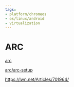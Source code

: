 ```yaml
---
tags:
- platform/chromeos
- os/linux/android
- virtualization
---
```

# ARC

[arc](https://chromium.googlesource.com/chromiumos/platform2/+/HEAD/arc/)

[arc/arc-setup](https://chromium.googlesource.com/chromiumos/platform2/+/HEAD/arc/setup/README.md)

https://lwn.net/Articles/701964/